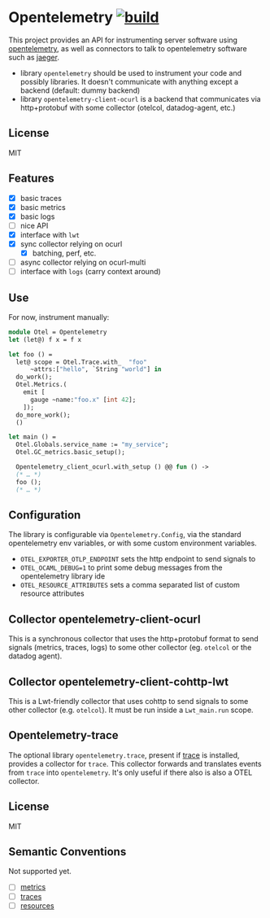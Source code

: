 
# Opentelemetry [![build](https://github.com/imandra-ai/ocaml-opentelemetry/actions/workflows/main.yml/badge.svg)](https://github.com/imandra-ai/ocaml-opentelemetry/actions/workflows/main.yml)

This project provides an API for instrumenting server software
using [opentelemetry](https://opentelemetry.io/docs), as well as
connectors to talk to opentelemetry software such as [jaeger](https://www.jaegertracing.io/).

- library `opentelemetry` should be used to instrument your code
  and possibly libraries. It doesn't communicate with anything except
  a backend (default: dummy backend)
- library `opentelemetry-client-ocurl` is a backend that communicates
  via http+protobuf with some collector (otelcol, datadog-agent, etc.)

## License

MIT

## Features

- [x] basic traces
- [x] basic metrics
- [x] basic logs
- [ ] nice API
- [x] interface with `lwt`
- [x] sync collector relying on ocurl
  * [x] batching, perf, etc.
- [ ] async collector relying on ocurl-multi
- [ ] interface with `logs` (carry context around)

## Use

For now, instrument manually:

```ocaml
module Otel = Opentelemetry
let (let@) f x = f x

let foo () =
  let@ scope = Otel.Trace.with_  "foo"
      ~attrs:["hello", `String "world"] in
  do_work();
  Otel.Metrics.(
    emit [
      gauge ~name:"foo.x" [int 42];
    ]);
  do_more_work();
  ()

let main () =
  Otel.Globals.service_name := "my_service";
  Otel.GC_metrics.basic_setup();

  Opentelemetry_client_ocurl.with_setup () @@ fun () ->
  (* … *)
  foo ();
  (* … *)
``` 

## Configuration

The library is configurable via `Opentelemetry.Config`, via the standard
opentelemetry env variables, or with some custom environment variables.

- `OTEL_EXPORTER_OTLP_ENDPOINT` sets the http endpoint to send signals to
- `OTEL_OCAML_DEBUG=1` to print some debug messages from the opentelemetry library ide
- `OTEL_RESOURCE_ATTRIBUTES` sets a comma separated list of custom resource attributes

## Collector opentelemetry-client-ocurl

This is a synchronous collector that uses the http+protobuf format
to send signals (metrics, traces, logs) to some other collector (eg. `otelcol`
or the datadog agent).

## Collector opentelemetry-client-cohttp-lwt

This is a Lwt-friendly collector that uses cohttp to send
signals to some other collector (e.g. `otelcol`). It must be run
inside a `Lwt_main.run` scope.

## Opentelemetry-trace

The optional library `opentelemetry.trace`, present if [trace](https://github.com/c-cube/trace) is
installed, provides a collector for `trace`. This collector forwards and translates
events from `trace` into `opentelemetry`. It's only useful if there also is also a OTEL collector.

## License

MIT

## Semantic Conventions

Not supported yet.

- [ ] [metrics](https://opentelemetry.io/docs/reference/specification/metrics/semantic_conventions/)
- [ ] [traces](https://opentelemetry.io/docs/reference/specification/trace/semantic_conventions/)
- [ ] [resources](https://opentelemetry.io/docs/reference/specification/resource/semantic_conventions/)
